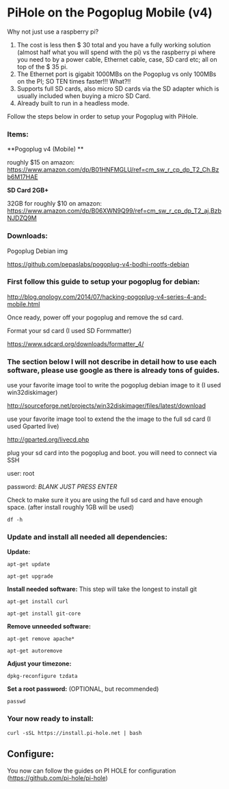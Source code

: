# PiHole on the Pogoplug Mobile (v4)

Why not just use a raspberry pi? 
1. The cost is less then $ 30 total and you have a fully working solution (almost half what you will spend with the pi) vs the raspberry pi where you need to by a power cable, Ethernet cable, case, SD card etc; all on top of the $ 35 pi. 
2. The Ethernet port is gigabit 1000MBs on the Pogoplug vs only 100MBs on the PI; SO TEN times faster!!! What?!!
3. Supports full SD cards, also micro SD cards via the SD adapter which is usually included when buying a micro SD Card. 
4. Already built to run in a headless mode.

Follow the steps below in order to setup your Pogoplug with PiHole.

### Items:

**Pogoplug v4 (Mobile) **

roughly $15 on amazon: https://www.amazon.com/dp/B01HNFMGLU/ref=cm_sw_r_cp_dp_T2_Ch.Bzb6M17HAE

**SD Card 2GB+**

32GB for roughly $10 on amazon: https://www.amazon.com/dp/B06XWN9Q99/ref=cm_sw_r_cp_dp_T2_aj.BzbNJDZQ9M

### Downloads:

Pogoplug Debian img

https://github.com/pepaslabs/pogoplug-v4-bodhi-rootfs-debian

### First follow this guide to setup your pogoplug for debian:

http://blog.qnology.com/2014/07/hacking-pogoplug-v4-series-4-and-mobile.html

Once ready, power off your pogoplug and remove the sd card.

Format your sd card (I used SD Formmatter) 

https://www.sdcard.org/downloads/formatter_4/

### The section below I will not describe in detail how to use each software, please use google as there is already tons of guides.

use your favorite image tool to write the pogoplug debian image to it (I used win32diskimager) 

http://sourceforge.net/projects/win32diskimager/files/latest/download

use your favorite image tool to extend the the image to the full sd card (I used Gparted live)

http://gparted.org/livecd.php

plug your sd card into the pogoplug and boot. you will need to connect via SSH

user: root

password: _BLANK JUST PRESS ENTER_

Check to make sure it you are using the full sd card and have enough space. (after install roughly 1GB will be used)

`df -h`

### Update and install all needed all dependencies:

**Update:**

`apt-get update`

`apt-get upgrade`

**Install needed software:** This step will take the longest to install git

`apt-get install curl`

`apt-get install git-core`

**Remove unneeded software:**

`apt-get remove apache*`

`apt-get autoremove`

**Adjust your timezone:**

`dpkg-reconfigure tzdata`

**Set a root password:** (OPTIONAL, but recommended)

`passwd`

### Your now ready to install: 

`curl -sSL https://install.pi-hole.net | bash`


## Configure:
You now can follow the guides on PI HOLE for configuration (https://github.com/pi-hole/pi-hole)


